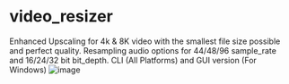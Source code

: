 # video_resizer
Enhanced Upscaling for 4k &amp; 8K video with the smallest file size possible and perfect quality. Resampling audio options for 44/48/96 sample_rate and 16/24/32 bit bit_depth. CLI (All Platforms) and GUI version (For Windows)
![image](https://github.com/alxTools/video_resizer/assets/40523587/943b4c7d-8154-4673-b065-6412aece4f74)
